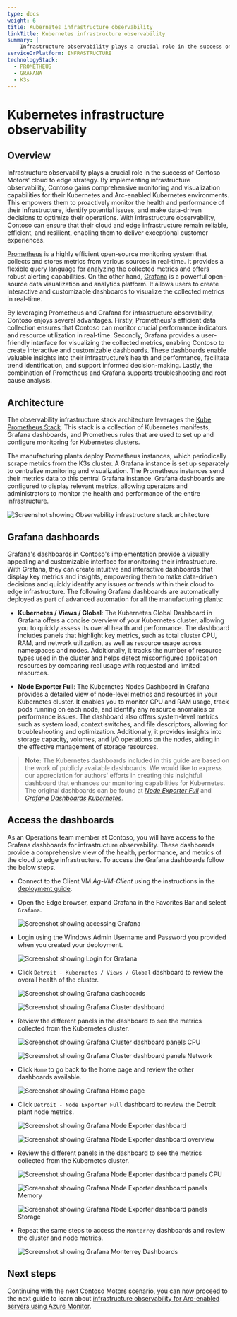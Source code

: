 ```yaml
---
type: docs
weight: 6
title: Kubernetes infrastructure observability
linkTitle: Kubernetes infrastructure observability
summary: |
    Infrastructure observability plays a crucial role in the success of Contoso Motors' cloud to edge strategy. By implementing infrastructure observability, Contoso gains comprehensive monitoring and visualization capabilities for their Kubernetes and Arc-enabled Kubernetes environments. This empowers them to proactively monitor the health and performance of their infrastructure, identify potential issues, and make data-driven decisions to optimize their operations. With infrastructure observability, Contoso can ensure that their cloud and edge infrastructure remain reliable, efficient, and resilient, enabling them to deliver exceptional customer experiences.
serviceOrPlatform: INFRASTRUCTURE
technologyStack:
  - PROMETHEUS
  - GRAFANA
  - K3s
---
```


# Kubernetes infrastructure observability

## Overview

Infrastructure observability plays a crucial role in the success of Contoso Motors' cloud to edge strategy. By implementing infrastructure observability, Contoso gains comprehensive monitoring and visualization capabilities for their Kubernetes and Arc-enabled Kubernetes environments. This empowers them to proactively monitor the health and performance of their infrastructure, identify potential issues, and make data-driven decisions to optimize their operations. With infrastructure observability, Contoso can ensure that their cloud and edge infrastructure remain reliable, efficient, and resilient, enabling them to deliver exceptional customer experiences.

[Prometheus](https://prometheus.io/) is a highly efficient open-source monitoring system that collects and stores metrics from various sources in real-time. It provides a flexible query language for analyzing the collected metrics and offers robust alerting capabilities. On the other hand, [Grafana](https://grafana.com/) is a powerful open-source data visualization and analytics platform. It allows users to create interactive and customizable dashboards to visualize the collected metrics in real-time.

By leveraging Prometheus and Grafana for infrastructure observability, Contoso enjoys several advantages. Firstly, Prometheus's efficient data collection ensures that Contoso can monitor crucial performance indicators and resource utilization in real-time. Secondly, Grafana provides a user-friendly interface for visualizing the collected metrics, enabling Contoso to create interactive and customizable dashboards. These dashboards enable valuable insights into their infrastructure’s health and performance, facilitate trend identification, and support informed decision-making. Lastly, the combination of Prometheus and Grafana supports troubleshooting and root cause analysis.

## Architecture

The observability infrastructure stack architecture leverages the [Kube Prometheus Stack](https://github.com/prometheus-community/helm-charts/tree/main/charts/kube-prometheus-stack). This stack is a collection of Kubernetes manifests, Grafana dashboards, and Prometheus rules that are used to set up and configure monitoring for Kubernetes clusters.

The manufacturing plants deploy Prometheus instances, which periodically scrape metrics from the K3s cluster. A Grafana instance is set up separately to centralize monitoring and visualization. The Prometheus instances send their metrics data to this central Grafana instance. Grafana dashboards are configured to display relevant metrics, allowing operators and administrators to monitor the health and performance of the entire infrastructure.

![Screenshot showing Observability infrastructure stack architecture](./img/observability_technology_stack.png)

## Grafana dashboards

Grafana's dashboards in Contoso's implementation provide a visually appealing and customizable interface for monitoring their infrastructure. With Grafana, they can create intuitive and interactive dashboards that display key metrics and insights, empowering them to make data-driven decisions and quickly identify any issues or trends within their cloud to edge infrastructure. The following Grafana dashboards are automatically deployed as part of advanced automation for all the manufacturing plants:

- **Kubernetes / Views / Global**: The Kubernetes Global Dashboard in Grafana offers a concise overview of your Kubernetes cluster, allowing you to quickly assess its overall health and performance. The dashboard includes panels that highlight key metrics, such as total cluster CPU, RAM, and network utilization, as well as resource usage across namespaces and nodes. Additionally, it tracks the number of resource types used in the cluster and helps detect misconfigured application resources by comparing real usage with requested and limited resources.

- **Node Exporter Full**: The Kubernetes Nodes Dashboard in Grafana provides a detailed view of node-level metrics and resources in your Kubernetes cluster. It enables you to monitor CPU and RAM usage, track pods running on each node, and identify any resource anomalies or performance issues. The dashboard also offers system-level metrics such as system load, context switches, and file descriptors, allowing for troubleshooting and optimization. Additionally, it provides insights into storage capacity, volumes, and I/O operations on the nodes, aiding in the effective management of storage resources.

> **Note:** The Kubernetes dashboards included in this guide are based on the work of publicly available dashboards. We would like to express our appreciation for authors' efforts in creating this insightful dashboard that enhances our monitoring capabilities for Kubernetes. The original dashboards can be found at _[Node Exporter Full](https://grafana.com/grafana/dashboards/1860-node-exporter-full)_ and _[Grafana Dashboards Kubernetes](https://github.com/dotdc/grafana-dashboards-kubernetes)_.

## Access the dashboards

As an Operations team member at Contoso, you will have access to the Grafana dashboards for infrastructure observability. These dashboards provide a comprehensive view of the health, performance, and metrics of the cloud to edge infrastructure. To access the Grafana dashboards follow the below steps.

- Connect to the Client VM _Ag-VM-Client_ using the instructions in the [deployment guide](../deployment/#connecting-to-the-agora-client-virtual-machine).

- Open the Edge browser, expand Grafana in the Favorites Bar and select `Grafana`.

    ![Screenshot showing accessing Grafana](./img/grafana.png)

- Login using the Windows Admin Username and Password you provided when you created your deployment.

    ![Screenshot showing Login for Grafana](./img/grafana_login.png)

- Click `Detroit - Kubernetes / Views / Global` dashboard to review the overall health of the cluster.

    ![Screenshot showing Grafana dashboards](./img/grafana_detroit_global01.png)

    ![Screenshot showing Grafana Cluster dashboard](./img/grafana_detroit_global02.png)

- Review the different panels in the dashboard to see the metrics collected from the Kubernetes cluster.

    ![Screenshot showing Grafana Cluster dashboard panels CPU](./img/grafana_detroit_global03.png)

    ![Screenshot showing Grafana Cluster dashboard panels Network](./img/grafana_detroit_global04.png)

- Click `Home` to go back to the home page and review the other dashboards available.

    ![Screenshot showing Grafana Home page](./img/grafana_detroit_global_home.png)

- Click `Detroit - Node Exporter Full` dashboard to review the Detroit plant node metrics.

    ![Screenshot showing Grafana Node Exporter dashboard](./img/grafana_detroit_node01.png)

    ![Screenshot showing Grafana Node Exporter dashboard overview](./img/grafana_detroit_node02.png)

- Review the different panels in the dashboard to see the metrics collected from the Kubernetes cluster.

    ![Screenshot showing Grafana Node Exporter dashboard panels CPU](./img/grafana_detroit_node03.png)

    ![Screenshot showing Grafana Node Exporter dashboard panels Memory](./img/grafana_detroit_node04.png)

    ![Screenshot showing Grafana Node Exporter dashboard panels Storage](./img/grafana_detroit_node05.png)

- Repeat the same steps to access the `Monterrey` dashboards and review the cluster and node metrics.

    ![Screenshot showing Grafana Monterrey Dashboards](./img/grafana_monterrey.png)

## Next steps

Continuing with the next Contoso Motors scenario, you can now proceed to the next guide to learn about [infrastructure observability for Arc-enabled servers using Azure Monitor](../arc_monitoring_servers/).
